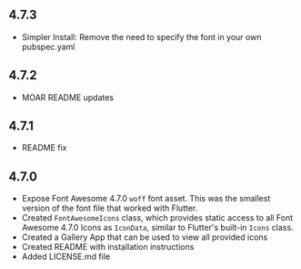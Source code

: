 ## 4.7.3

* Simpler Install: Remove the need to specify the font in your own pubspec.yaml

## 4.7.2

* MOAR README updates

## 4.7.1

* README fix

## 4.7.0

* Expose Font Awesome 4.7.0 `woff` font asset. This was the smallest version of the font file that worked with Flutter. 
* Created `FontAwesomeIcons` class, which provides static access to all Font Awesome 4.7.0 Icons as `IconData`, similar to Flutter's built-in `Icons` class.
* Created a Gallery App that can be used to view all provided icons
* Created README with installation instructions
* Added LICENSE.md file
